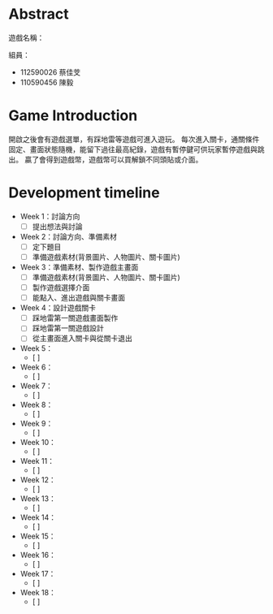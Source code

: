 # Abstract

遊戲名稱：

組員：

- 112590026 蔡佳芠
- 110590456 陳毅

# Game Introduction

開啟之後會有遊戲選單，有踩地雷等遊戲可進入遊玩。
每次進入關卡，通關條件固定、畫面狀態隨機，能留下過往最高紀錄，遊戲有暫停鍵可供玩家暫停遊戲與跳出。
贏了會得到遊戲幣，遊戲幣可以買解鎖不同頭貼或介面。

# Development timeline

- Week 1：討論方向
  - [ ] 提出想法與討論
- Week 2：討論方向、準備素材
  - [ ] 定下題目
  - [ ] 準備遊戲素材(背景圖片、人物圖片、關卡圖片)
- Week 3：準備素材、製作遊戲主畫面
  - [ ] 準備遊戲素材(背景圖片、人物圖片、關卡圖片)
  - [ ] 製作遊戲選擇介面
  - [ ] 能點入、進出遊戲與關卡畫面
- Week 4：設計遊戲關卡
  - [ ] 踩地雷第一關遊戲畫面製作
  - [ ] 踩地雷第一關遊戲設計
  - [ ] 從主畫面進入關卡與從關卡退出
- Week 5：
  - [ ] 
- Week 6：
  - [ ] 
- Week 7：
  - [ ] 
- Week 8：
  - [ ] 
- Week 9：
  - [ ] 
- Week 10：
  - [ ] 
- Week 11：
  - [ ] 
- Week 12：
  - [ ] 
- Week 13：
  - [ ] 
- Week 14：
  - [ ] 
- Week 15：
  - [ ] 
- Week 16：
  - [ ] 
- Week 17：
  - [ ] 
- Week 18：
  - [ ] 